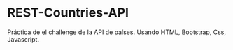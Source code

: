 # REST-Countries-API
Práctica de el challenge de la API de países. Usando HTML, Bootstrap, Css, Javascript.

